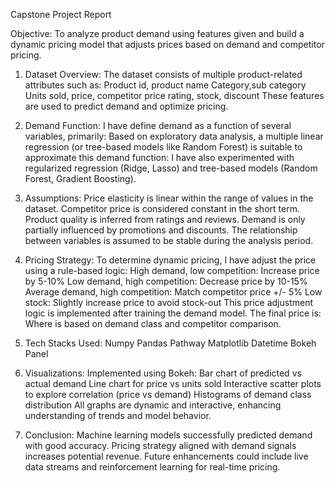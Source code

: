 Capstone Project Report

Objective:
To analyze product demand using features given and build a dynamic pricing model that adjusts prices based on demand and competitor pricing.

1. Dataset Overview:
The dataset consists of multiple product-related attributes such as:
Product id, product name
Category,sub category
Units sold, price, competitor price
rating, stock, discount
These features are used to predict demand and optimize pricing.
2. Demand Function:
I have define demand as a function of several variables, primarily:
Based on exploratory data analysis, a multiple linear regression (or tree-based models like Random Forest) is suitable to approximate this demand function:
I have also experimented with regularized regression (Ridge, Lasso) and tree-based models (Random Forest, Gradient Boosting).
3. Assumptions:
Price elasticity is linear within the range of values in the dataset.
Competitor price is considered constant in the short term.
Product quality is inferred from ratings and reviews.
Demand is only partially influenced by promotions and discounts.
The relationship between variables is assumed to be stable during the analysis period.
4. Pricing Strategy:
To determine dynamic pricing, I have adjust the  price using a rule-based logic:
High demand, low competition: Increase price by 5-10%
Low demand, high competition: Decrease price by 10-15%
Average demand, high competition: Match competitor price +/- 5%
Low stock: Slightly increase price to avoid stock-out
This price adjustment logic is implemented after training the demand model. The final price is:
Where is based on demand class and competitor comparison.
5. Tech Stacks Used:
Numpy
Pandas
Pathway
Matplotlib
Datetime
Bokeh
Panel




6. Visualizations:
Implemented using Bokeh:
Bar chart of predicted vs actual demand
Line chart for price vs units sold
Interactive scatter plots to explore correlation (price vs demand)
Histograms of demand class distribution
All graphs are dynamic and interactive, enhancing understanding of trends and model behavior.
8. Conclusion:
Machine learning models successfully predicted demand with good accuracy.
Pricing strategy aligned with demand signals increases potential revenue.
Future enhancements could include live data streams and reinforcement learning for real-time pricing.

